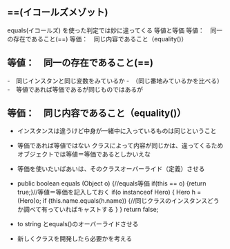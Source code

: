 ## ==(イコールズメゾット)
equals(イコールズ)
を使った判定では妙に違ってくる
等値と等価
等値：　同一の存在であること(==)
等価：　同じ内容であること（equality()）

## 等値：　同一の存在であること(==)
-　同じインスタンと同じ変数をみているか
-　（同じ番地みているかを比べる）
-　等値であれば等価であるが同じものではあるが
## 等価：　同じ内容であること（equality()）
- インスタンスは違うけど中身が一緒中に入っているものは同じということ
- 等価であれば等値ではない
クラスによって内容が同じかは、違ってくるためオブジェクトでは等値＝等価であるとしかいえな
- 等価を使いたいばあいは、そのクラスオーバーライド（定義）させる
-   public boolean equals (Object o) {//equals等価
    if(this == o) {return true;}//等値＝等価を記入しておく
    if(o instanceof Hero) {
     Hero h = (Hero)o;
     if (this.name.equals(h.name)) {//同じクラスのインスタンスどうか調べて有っていればキャストする
     }
    }
      return false;
      
  - to string とequals()のオーバーライドさせる
  - 新しくクラスを開発したら必要かを考える
